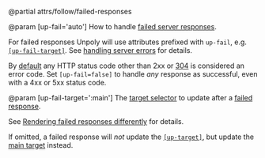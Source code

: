 @partial attrs/follow/failed-responses

@param [up-fail='auto']
  How to handle [failed server responses](/failed-responses).

  For failed responses Unpoly will use attributes prefixed with `up-fail`, e.g. [`[up-fail-target]`](#up-fail-target).
  See [handling server errors](/failed-responses) for details.

  By [default](/up.network.config#config.autoFail) any HTTP status code other than 2xx or [304](/skipping-rendering#rendering-nothing) is considered an error code.
  Set `[up-fail=false]` to handle *any* response as successful, even with a 4xx or 5xx status code.

@param [up-fail-target=':main']
  The [target selector](/targeting-fragments) to update after a [failed response](/failed-responses).

  See [Rendering failed responses differently](/failed-responses#rendering-failed-responses-differently) for details.

  If omitted, a failed response will *not* update the [`[up-target]`](#up-target),
  but update the [main target](/up-main) instead.
